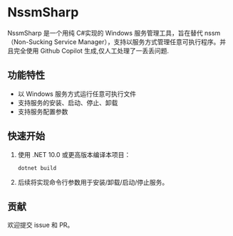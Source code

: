 # NssmSharp

NssmSharp 是一个用纯 C#实现的 Windows 服务管理工具，旨在替代 nssm（Non-Sucking Service Manager），支持以服务方式管理任意可执行程序。并且完全使用 Github Copilot 生成,仅人工处理了一丢丢问题.

## 功能特性

- 以 Windows 服务方式运行任意可执行文件
- 支持服务的安装、启动、停止、卸载
- 支持服务配置参数

## 快速开始

1. 使用 .NET 10.0 或更高版本编译本项目：
   ```pwsh
   dotnet build
   ```
2. 后续将实现命令行参数用于安装/卸载/启动/停止服务。

## 贡献

欢迎提交 issue 和 PR。

